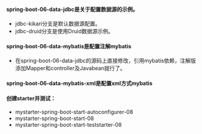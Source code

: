 #### spring-boot-06-data-jdbc是关于配置数据源的示例。  
* jdbc-kikari分支是默认数据源配置。  
* jdbc-druid分支是使用Druid数据源示例。

#### spring-boot-06-data-mybatis是配置注解mybatis
* 在spring-boot-06-data-jdbc的源码上直接修改，引用mybatis依赖，注解版添加Mapper和controller及Javabean就行了。

#### spring-boot-06-data-mybatis-xml是配置xml方式mybatis

#### 创建starter并测试：
* mystarter-spring-boot-start-autoconfigurer-08
* mystarter-spring-boot-start-08
* mystarter-spring-boot-start-teststarter-08







